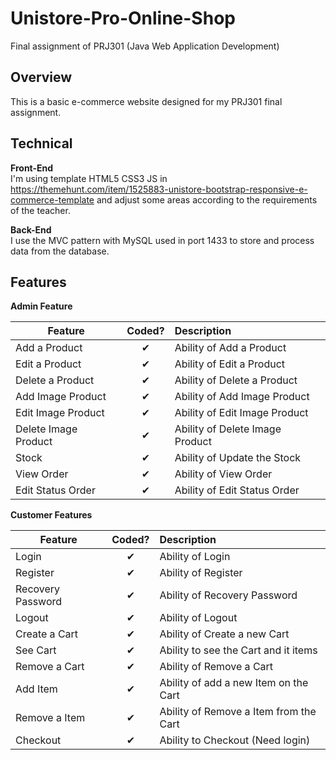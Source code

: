 # Unistore-Pro-Online-Shop
Final assignment of PRJ301 (Java Web Application Development) 

## Overview
This is a basic e-commerce website designed for my PRJ301 final assignment.

## Technical

<b>Front-End</b><br/>
I'm using template HTML5 CSS3 JS in https://themehunt.com/item/1525883-unistore-bootstrap-responsive-e-commerce-template and adjust some areas according to the requirements of the teacher.

<b>Back-End</b><br/>
I use the MVC pattern with MySQL used in port 1433 to store and process data from the database.

## Features

<b>Admin Feature</b>

| Feature  |  Coded?       | Description  |
|----------|:-------------:|:-------------|
| Add a Product | &#10004; | Ability of Add a Product |
| Edit a Product | &#10004; | Ability of Edit a Product |
| Delete a Product | &#10004; | Ability of Delete a Product |
| Add Image Product | &#10004; | Ability of Add Image Product |
| Edit Image Product | &#10004; | Ability of Edit Image Product |
| Delete Image Product | &#10004; | Ability of Delete Image Product |
| Stock | &#10004; | Ability of Update the Stock |
| View Order | &#10004; | Ability of View Order |
| Edit Status Order | &#10004; | Ability of Edit Status Order |


<b>Customer Features</b>

| Feature  |  Coded?       | Description  |
|----------|:-------------:|:-------------|
| Login | &#10004; | Ability of Login |
| Register | &#10004; | Ability of Register |
| Recovery Password | &#10004; | Ability of Recovery Password |
| Logout | &#10004; | Ability of Logout |
| Create a Cart | &#10004; | Ability of Create a new Cart |
| See Cart | &#10004; | Ability to see the Cart and it items |
| Remove a Cart | &#10004; | Ability of Remove a Cart |
| Add Item | &#10004; | Ability of add a new Item on the Cart |
| Remove a Item | &#10004; | Ability of Remove a Item from the Cart |
| Checkout | &#10004; | Ability to Checkout (Need login) |
